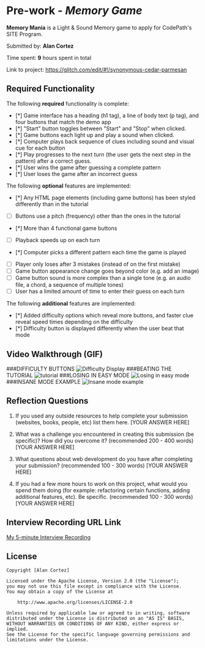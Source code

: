 # Pre-work - *Memory Game*

**Memory Mania** is a Light & Sound Memory game to apply for CodePath's SITE Program. 

Submitted by: **Alan Cortez**

Time spent: **9** hours spent in total

Link to project: https://glitch.com/edit/#!/synonymous-cedar-parmesan

## Required Functionality

The following **required** functionality is complete:

* [\*] Game interface has a heading (h1 tag), a line of body text (p tag), and four buttons that match the demo app
* [\*] "Start" button toggles between "Start" and "Stop" when clicked. 
* [\*] Game buttons each light up and play a sound when clicked. 
* [\*] Computer plays back sequence of clues including sound and visual cue for each button
* [\*] Play progresses to the next turn (the user gets the next step in the pattern) after a correct guess. 
* [\*] User wins the game after guessing a complete pattern
* [\*] User loses the game after an incorrect guess

The following **optional** features are implemented:

* [\*] Any HTML page elements (including game buttons) has been styled differently than in the tutorial
* [ ] Buttons use a pitch (frequency) other than the ones in the tutorial
* [\*] More than 4 functional game buttons
* [ ] Playback speeds up on each turn
* [\*] Computer picks a different pattern each time the game is played
* [ ] Player only loses after 3 mistakes (instead of on the first mistake)
* [ ] Game button appearance change goes beyond color (e.g. add an image)
* [ ] Game button sound is more complex than a single tone (e.g. an audio file, a chord, a sequence of multiple tones)
* [ ] User has a limited amount of time to enter their guess on each turn

The following **additional** features are implemented:

- [\*] Added difficulty options which reveal more buttons, and faster clue reveal speed times depending on the difficulty
- [\*] Difficulty button is displayed differently when the user beat that mode

## Video Walkthrough (GIF)

###DIFFICULTY BUTTONS
![Difficulty Display](https://user-images.githubusercontent.com/78040578/156964885-b2ff323c-b5df-4ad3-8ee4-8f948ae0cbe9.gif)
###BEATING THE TUTORIAL
![tutorial](https://user-images.githubusercontent.com/78040578/156965821-0e22c725-a2d9-471e-a7fa-315980cba29b.gif)
###LOSING IN EASY MODE
![Losing in easy mode](https://user-images.githubusercontent.com/78040578/156969911-db196b94-423b-4faa-a3c5-0c4407d27f04.gif)
###INSANE MODE EXAMPLE
![Insane mode example](https://user-images.githubusercontent.com/78040578/156972993-0e9073fb-5d9f-46b8-ac6e-ccc7962ee420.gif)

## Reflection Questions
1. If you used any outside resources to help complete your submission (websites, books, people, etc) list them here. 
[YOUR ANSWER HERE]

2. What was a challenge you encountered in creating this submission (be specific)? How did you overcome it? (recommended 200 - 400 words) 
[YOUR ANSWER HERE]

3. What questions about web development do you have after completing your submission? (recommended 100 - 300 words) 
[YOUR ANSWER HERE]

4. If you had a few more hours to work on this project, what would you spend them doing (for example: refactoring certain functions, adding additional features, etc). Be specific. (recommended 100 - 300 words) 
[YOUR ANSWER HERE]



## Interview Recording URL Link

[My 5-minute Interview Recording](your-link-here)


## License

    Copyright [Alan Cortez]

    Licensed under the Apache License, Version 2.0 (the "License");
    you may not use this file except in compliance with the License.
    You may obtain a copy of the License at

        http://www.apache.org/licenses/LICENSE-2.0

    Unless required by applicable law or agreed to in writing, software
    distributed under the License is distributed on an "AS IS" BASIS,
    WITHOUT WARRANTIES OR CONDITIONS OF ANY KIND, either express or implied.
    See the License for the specific language governing permissions and
    limitations under the License.
